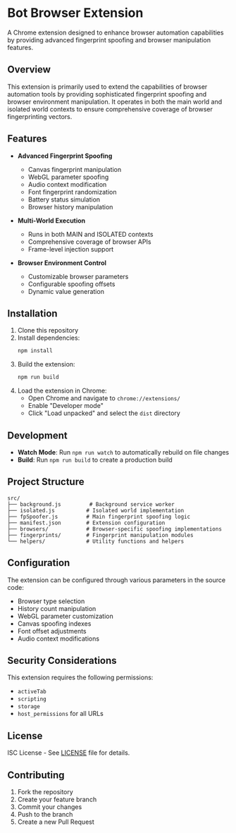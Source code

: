 # Bot Browser Extension

A Chrome extension designed to enhance browser automation capabilities by providing advanced fingerprint spoofing and browser manipulation features.

## Overview

This extension is primarily used to extend the capabilities of browser automation tools by providing sophisticated fingerprint spoofing and browser environment manipulation. It operates in both the main world and isolated world contexts to ensure comprehensive coverage of browser fingerprinting vectors.

## Features

- **Advanced Fingerprint Spoofing**
  - Canvas fingerprint manipulation
  - WebGL parameter spoofing
  - Audio context modification
  - Font fingerprint randomization
  - Battery status simulation
  - Browser history manipulation

- **Multi-World Execution**
  - Runs in both MAIN and ISOLATED contexts
  - Comprehensive coverage of browser APIs
  - Frame-level injection support

- **Browser Environment Control**
  - Customizable browser parameters
  - Configurable spoofing offsets
  - Dynamic value generation

## Installation

1. Clone this repository
2. Install dependencies:
   ```bash
   npm install
   ```
3. Build the extension:
   ```bash
   npm run build
   ```
4. Load the extension in Chrome:
   - Open Chrome and navigate to `chrome://extensions/`
   - Enable "Developer mode"
   - Click "Load unpacked" and select the `dist` directory

## Development

- **Watch Mode**: Run `npm run watch` to automatically rebuild on file changes
- **Build**: Run `npm run build` to create a production build

## Project Structure

```
src/
├── background.js         # Background service worker
├── isolated.js          # Isolated world implementation
├── fpSpoofer.js         # Main fingerprint spoofing logic
├── manifest.json        # Extension configuration
├── browsers/            # Browser-specific spoofing implementations
├── fingerprints/        # Fingerprint manipulation modules
└── helpers/             # Utility functions and helpers
```

## Configuration

The extension can be configured through various parameters in the source code:

- Browser type selection
- History count manipulation
- WebGL parameter customization
- Canvas spoofing indexes
- Font offset adjustments
- Audio context modifications

## Security Considerations

This extension requires the following permissions:
- `activeTab`
- `scripting`
- `storage`
- `host_permissions` for all URLs

## License

ISC License - See [LICENSE](LICENSE) file for details.

## Contributing

1. Fork the repository
2. Create your feature branch
3. Commit your changes
4. Push to the branch
5. Create a new Pull Request 